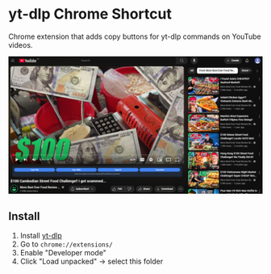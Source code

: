 # yt-dlp Chrome Shortcut

Chrome extension that adds copy buttons for yt-dlp commands on YouTube videos.

![Extension Screenshot](https://raw.githubusercontent.com/sachithrrra/yt-dlp-chrome-shortcut/main/Screenshot.png)

## Install

1. Install [yt-dlp](https://github.com/yt-dlp/yt-dlp)
2. Go to `chrome://extensions/`
3. Enable "Developer mode"
4. Click "Load unpacked" -> select this folder
